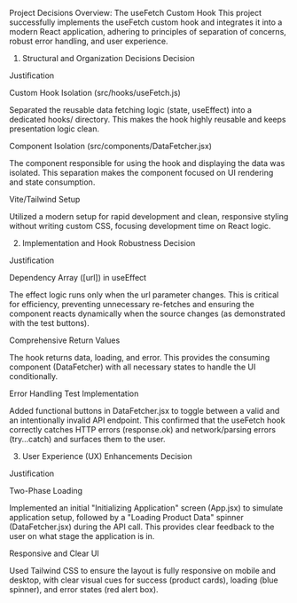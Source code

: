 Project Decisions Overview: The useFetch Custom Hook
This project successfully implements the useFetch custom hook and integrates it into a modern React application, adhering to principles of separation of concerns, robust error handling, and user experience.

1. Structural and Organization Decisions
Decision

Justification

Custom Hook Isolation (src/hooks/useFetch.js)

Separated the reusable data fetching logic (state, useEffect) into a dedicated hooks/ directory. This makes the hook highly reusable and keeps presentation logic clean.

Component Isolation (src/components/DataFetcher.jsx)

The component responsible for using the hook and displaying the data was isolated. This separation makes the component focused on UI rendering and state consumption.

Vite/Tailwind Setup

Utilized a modern setup for rapid development and clean, responsive styling without writing custom CSS, focusing development time on React logic.

2. Implementation and Hook Robustness
Decision

Justification

Dependency Array ([url]) in useEffect

The effect logic runs only when the url parameter changes. This is critical for efficiency, preventing unnecessary re-fetches and ensuring the component reacts dynamically when the source changes (as demonstrated with the test buttons).

Comprehensive Return Values

The hook returns data, loading, and error. This provides the consuming component (DataFetcher) with all necessary states to handle the UI conditionally.

Error Handling Test Implementation

Added functional buttons in DataFetcher.jsx to toggle between a valid and an intentionally invalid API endpoint. This confirmed that the useFetch hook correctly catches HTTP errors (response.ok) and network/parsing errors (try...catch) and surfaces them to the user.

3. User Experience (UX) Enhancements
Decision

Justification

Two-Phase Loading

Implemented an initial "Initializing Application" screen (App.jsx) to simulate application setup, followed by a "Loading Product Data" spinner (DataFetcher.jsx) during the API call. This provides clear feedback to the user on what stage the application is in.

Responsive and Clear UI

Used Tailwind CSS to ensure the layout is fully responsive on mobile and desktop, with clear visual cues for success (product cards), loading (blue spinner), and error states (red alert box).
